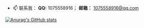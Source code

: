 <!--
**hchhtc123/hchhtc123** is a ✨ _special_ ✨ repository because its `README.md` (this file) appears on your GitHub profile.

Here are some ideas to get you started:

- 🔭 I’m currently working on ...
- 🌱 I’m currently learning ...
- 👯 I’m looking to collaborate on ...
- 🤔 I’m looking for help with ...
- 💬 Ask me about ...
- 📫 How to reach me: ...
- 😄 Pronouns: ...
- ⚡ Fun fact: ...
-->

- 📫 联系我：  **QQ:**  1075558916； **邮箱：** 1075558916@qq.com

[![Anurag's GitHub stats](https://github-readme-stats.vercel.app/api?username=hchhtc123&count_private=true&show_icons=true&theme=radical)](https://github.com/anuraghazra/github-readme-stats)
